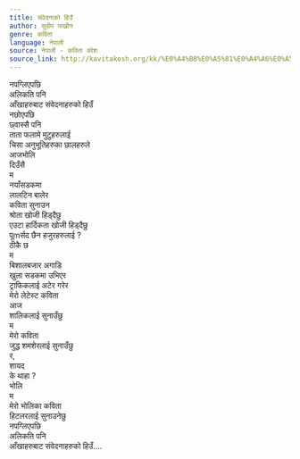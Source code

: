```yaml
---
title: संवेदनाको हिउँ
author: सुदीप पाख्रीन
genre: कविता
language: नेपाली
source: नेपाली - कविता कोश
source_link: http://kavitakosh.org/kk/%E0%A4%B8%E0%A5%81%E0%A4%A6%E0%A5%80%E0%A4%AA_%E0%A4%AA%E0%A4%BE%E0%A4%96%E0%A5%8D%E0%A4%B0%E0%A5%80%E0%A4%A8
---
```


नपग्लिएपछि  
अलिकति पनि  
आँखाहरुबाट संवेदनाहरुको हिउँ  
नछोएपछि  
छ्वास्सै पनि  
ताता फलामे मुटुहरुलाई  
चिसा अनुभूतिहरुका छालहरुले  
आजभोलि  
दिउँसै  
म  
नयाँसडकमा  
लालटिन बालेर  
कविता सुनाउन  
श्रोता खोजी हिड्दैछु  
एउटा हार्दिकता खोजी हिड्दैछु  
पूmर्सद छैन हजुरहरुलाई ?  
ठीकै छ  
म  
बिशालबजार अगाडि  
खुला सडकमा उभिएर  
ट्राफिकलाई अटेर गरेर  
मेरो लेटेस्ट कविता  
आज  
शालिकलाई सुनाउँछु  
म  
मेरो कविता  
जुद्ध शमशेरलाई सुनाउँछु  
र,  
शायद  
के थाहा ?  
भोलि  
म  
मेरो भोलिका कविता  
हिटलरलाई सुनाउनेछु  
नपग्लिएपछि  
अलिकति पनि  
आँखाहरुबाट संवेदनाहरुको हिउँ....
